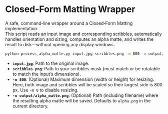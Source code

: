 # Closed-Form Matting Wrapper

A safe, command‐line wrapper around a Closed‐Form Matting implementation.  
This script reads an input image and corresponding scribbles, automatically handles orientation and sizing, computes an alpha matte, and writes the result to disk—without opening any display windows.

```bash
python process_alpha_matte.py input.jpg scribbles.png -m 800 -o output/alpha_matte.png
````

* **`input.jpg`**: Path to the original image.
* **`scribbles.png`**: Path to your scribbles mask (must match or be rotatable to match the input’s dimensions).
* **`-m 800`**: (Optional) Maximum dimension (width or height) for resizing. Here, both image and scribbles will be scaled so their largest side is 800 px. Use `-m 0` to disable resizing.
* **`-o output/alpha_matte.png`**: (Optional) Path (including filename) where the resulting alpha matte will be saved. Defaults to `alpha.png` in the current directory.
